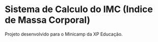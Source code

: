 # Sistema de Calculo do IMC (Indice de Massa Corporal)

Projeto desenvolvido para o Minicamp da XP Educação.

